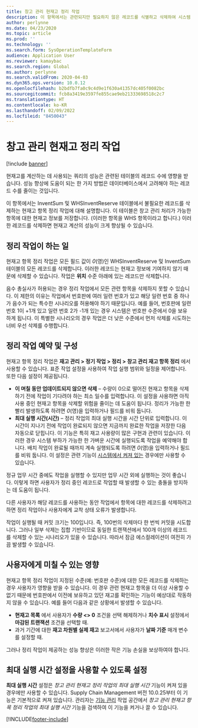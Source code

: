 ```yaml
---
title: 창고 관리 현재고 정리 작업
description: 이 항목에서는 관련되지만 필요하지 않은 레코드를 식별하고 삭제하여 시스템 성능을 개선하는 데 도움이 되는 현재고 항목 정리 작업에 대해 설명합니다.
author: perlynne
ms.date: 04/23/2020
ms.topic: article
ms.prod: ''
ms.technology: ''
ms.search.form: SysOperationTemplateForm
audience: Application User
ms.reviewer: kamaybac
ms.search.region: Global
ms.author: perlynne
ms.search.validFrom: 2020-04-03
ms.dyn365.ops.version: 10.0.12
ms.openlocfilehash: b2bdfb7fa0c9c4d9e1f630a41357dc405f0082bc
ms.sourcegitcommit: fcb8a3419e3597fe855cae9eb21333698518c2c7
ms.translationtype: HT
ms.contentlocale: ko-KR
ms.lasthandoff: 02/09/2022
ms.locfileid: "8450043"
---
```

# <a name="warehouse-management-on-hand-entries-cleanup-job"></a>창고 관리 현재고 정리 작업

[!include [banner](../includes/banner.md)]

현재고를 계산하는 데 사용되는 쿼리의 성능은 관련된 테이블의 레코드 수에 영향을 받습니다. 성능 향상에 도움이 되는 한 가지 방법은 데이터베이스에서 고려해야 하는 레코드 수를 줄이는 것입니다.

이 항목에서는 InventSum 및 WHSInventReserve 테이블에서 불필요한 레코드를 삭제하는 현재고 항목 정리 작업에 대해 설명합니다. 이 테이블은 창고 관리 처리가 가능한 항목에 대한 현재고 정보를 저장합니다. (이러한 항목을 WHS 항목이라고 합니다.) 이러한 레코드를 삭제하면 현재고 계산의 성능이 크게 향상될 수 있습니다.

## <a name="what-the-cleanup-job-does"></a>정리 작업이 하는 일

현재고 항목 정리 작업은 모든 필드 값이 *0*(영)인 WHSInventReserve 및 InventSum 테이블의 모든 레코드를 삭제합니다. 이러한 레코드는 현재고 정보에 기여하지 않기 때문에 삭제할 수 있습니다. 작업은 **위치** 수준 아래에 있는 레코드만 삭제합니다.

음수 총실사가 허용되는 경우 정리 작업에서 모든 관련 항목을 삭제하지 못할 수 있습니다. 이 제한의 이유는 작업에서 번호판에 여러 일련 번호가 있고 해당 일련 번호 중 하나가 음수가 되는 특수한 시나리오를 허용해야 하기 때문입니다. 예를 들어, 번호판에 일련 번호 1이 +1개 있고 일련 번호 2가 -1개 있는 경우 시스템은 번호판 수준에서 0을 보유하게 됩니다. 이 특별한 시나리오의 경우 작업은 더 낮은 수준에서 먼저 삭제를 시도하는 너비 우선 삭제를 수행합니다.

## <a name="schedule-and-configure-the-cleanup-job"></a>정리 작업 예약 및 구성

현재고 항목 정리 작업은 **재고 관리 \> 정기 작업 \> 정리 \> 창고 관리 재고 항목 정리** 에서 사용할 수 있습니다. 표준 작업 설정을 사용하여 작업 실행 범위와 일정을 제어합니다. 또한 다음 설정이 제공됩니다.

- **이 며칠 동안 업데이트되지 않으면 삭제** – 수량이 0으로 떨어진 현재고 항목을 삭제하기 전에 작업이 기다려야 하는 최소 일수를 입력합니다. 이 설정을 사용하면 아직 사용 중인 현재고 항목을 삭제할 위험을 줄이는 데 도움이 됩니다. 정리가 가능한 한 빨리 발생하도록 하려면 *0*(영)을 입력하거나 필드를 비워 둡니다.
- **최대 실행 시간(시간)** – 정리 작업의 최대 실행 시간을 시간 단위로 입력합니다. 이 시간이 지나기 전에 작업이 완료되지 않으면 지금까지 완료한 작업을 저장한 다음 자동으로 닫힙니다. 이 기능은 특히 재고 사용량이 많은 구현과 관련이 있습니다. 이러한 경우 시스템 부하가 가능한 한 가벼운 시간에 실행되도록 작업을 예약해야 합니다. 배치 작업이 완료될 때까지 계속 실행되도록 하려면 *0*(영)을 입력하거나 필드를 비워 둡니다. 이 설정은 관련 기능이 [시스템에서 켜져 있는](#max-execution-time) 경우에만 사용할 수 있습니다.

정규 업무 시간 중에도 작업을 실행할 수 있지만 업무 시간 외에 실행하는 것이 좋습니다. 이렇게 하면 사용자가 정리 중인 레코드로 작업할 때 발생할 수 있는 충돌을 방지하는 데 도움이 됩니다.

다른 사용자가 해당 레코드를 사용하는 동안 작업에서 항목에 대한 레코드를 삭제하려고 하면 정리 작업이나 사용자에게 교착 상태 오류가 발생합니다.

작업이 실행될 때 커밋 크기는 100입니다. 즉, 100번의 삭제마다 한 번씩 커밋을 시도합니다. 그러나 일부 삭제는 집합 기반이므로 동일한 트랜잭션에서 100개 이상의 레코드를 삭제할 수 있는 시나리오가 있을 수 있습니다. 따라서 잠금 에스컬레이션이 여전히 가끔 발생할 수 있습니다.

## <a name="possible-user-impact"></a>사용자에게 미칠 수 있는 영향

현재고 항목 정리 작업이 지정된 수준(예: 번호판 수준)에 대한 모든 레코드를 삭제하는 경우 사용자가 영향을 받을 수 있습니다. 이 경우 관련 현재고 항목을 더 이상 사용할 수 없기 때문에 번호판에서 이전에 보유하고 있던 재고를 확인하는 기능이 예상대로 작동하지 않을 수 있습니다. 예를 들어 다음과 같은 상황에서 발생할 수 있습니다.

- **현재고 목록** 에서 사용자가 **수량 \<\> 0** 조건을 선택 해제하거나 **치수 표시** 설정에서 **마감된 트랜잭션** 조건을 선택할 때.
- 과거 기간에 대한 **재고 차원별 실제 재고** 보고서에서 사용자가 **날짜 기준** 매개 변수를 설정할 때.

그러나 정리 작업이 제공하는 성능 향상은 이러한 작은 기능 손실을 보상하여야 합니다.

## <a name="make-the-maximum-execution-time-setting-available"></a><a name="max-execution-time"></a>최대 실행 시간 설정을 사용할 수 있도록 설정

**최대 실행 시간** 설정은 *창고 관리 현재고 정리 작업의 최대 실행 시간* 기능이 켜져 있을 경우에만 사용할 수 있습니다. Supply Chain Management 버전 10.0.25부터 이 기능은 기본적으로 켜져 있습니다. 관리자는 [기능 관리](../../fin-ops-core/fin-ops/get-started/feature-management/feature-management-overview.md) 작업 공간에서 *창고 관리 현재고 항목 정리 작업의 최대 실행 시간* 기능을 검색하여 이 기능을 켜거나 끌 수 있습니다.


[!INCLUDE[footer-include](../../includes/footer-banner.md)]